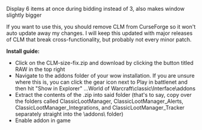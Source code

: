 Display 6 items at once during bidding instead of 3, also makes window slightly bigger

If you want to use this, you should remove CLM from CurseForge so it won't auto update away my changes. I will keep this updated with major releases of CLM that break cross-functionality, but probably not every minor patch.

**Install guide:**
* Click on the CLM-size-fix.zip and download by clicking the button titled RAW in the top right
* Navigate to the addons folder of your wow installation. If you are unsure where this is, you can click the gear icon next to Play in battlenet and then hit "Show in Explorer" ...World of Warcraft\classic\Interface\addons
* Extract the contents of the .zip into said folder (that's to say, copy over the folders called ClassicLootManager, ClassicLootManager_Alerts, ClassicLootManager_Integrations, and ClassicLootManager_Tracker separately straight into the \addons\ folder)
* Enable addon in game
